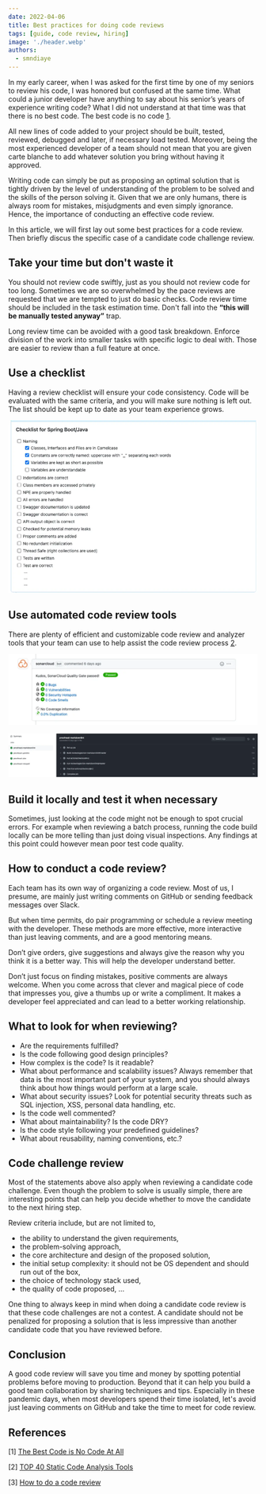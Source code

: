 ```yaml
---
date: 2022-04-06
title: Best practices for doing code reviews
tags: [guide, code review, hiring]
image: './header.webp'
authors:
  - smndiaye
---
```


In my early career, when I was asked for the first time by one of my seniors to review his code, I was honored but confused at the same time. What could a junior developer have anything to say about his senior’s years of experience writing code? What I did not understand at that time was that there is no best code. The best code is no code [1](https://blog.codinghorror.com/the-best-code-is-no-code-at-all).

All new lines of code added to your project should be built, tested, reviewed, debugged and later, if necessary load tested. Moreover, being the most experienced developer of a team should not mean that you are given carte blanche to add whatever solution you bring without having it approved.

Writing code can simply be put as proposing an optimal solution that is tightly driven by the level of understanding of the problem to be solved and the skills of the person solving it. Given that we are only humans, there is always room for mistakes, misjudgments and even simply ignorance. Hence, the importance of conducting an effective code review.

In this article, we will first lay out some best practices for a code review. Then briefly discus the specific case of a candidate code challenge review.

## Take your time but don't waste it

You should not review code swiftly, just as you should not review code for too long. Sometimes we are so overwhelmed by the pace reviews are requested that we are tempted to just do basic checks. Code review time should be included in the task estimation time. Don't fall into the **“this will be manually tested anyway”** trap.

Long review time can be avoided with a good task breakdown. Enforce division of the work into smaller tasks with specific logic to deal with. Those are easier to review than a full feature at once.

## Use a checklist

Having a review checklist will ensure your code consistency. Code will be evaluated with the same criteria, and you will make sure nothing is left out. The list should be kept up to date as your team experience grows.

![](spring-boot-java-checklist.webp)

## Use automated code review tools

There are plenty of efficient and customizable code review and analyzer tools that your team can use to help assist the code review process [2](https://www.softwaretestinghelp.com/tools/top-40-static-code-analysis-tools).

![](sonar-cloud.webp)

![](linting.webp)

## Build it locally and test it when necessary

Sometimes, just looking at the code might not be enough to spot crucial errors. For example when reviewing a batch process, running the code build locally can be more telling than just doing visual inspections. Any findings at this point could however mean poor test code quality.

## How to conduct a code review?

Each team has its own way of organizing a code review. Most of us, I presume, are mainly just writing comments on GitHub or sending feedback messages over Slack.

But when time permits, do pair programming or schedule a review meeting with the developer. These methods are more effective, more interactive than just leaving comments, and are a good mentoring means.

Don’t give orders, give suggestions and always give the reason why you think it is a better way. This will help the developer understand better.

Don’t just focus on finding mistakes, positive comments are always welcome. When you come across that clever and magical piece of code that impresses you, give a thumbs up or write a compliment. It makes a developer feel appreciated and can lead to a better working relationship.

## What to look for when reviewing?

- Are the requirements fulfilled?
- Is the code following good design principles?
- How complex is the code? Is it readable?
- What about performance and scalability issues? Always remember that data is the most important part of your system, and you should always think about how things would perform at a large scale.
- What about security issues? Look for potential security threats such as SQL injection, XSS, personal data handling, etc.
- Is the code well commented?
- What about maintainability? Is the code DRY?
- Is the code style following your predefined guidelines?
- What about reusability, naming conventions, etc.?


## Code challenge review

Most of the statements above also apply when reviewing a candidate code challenge. Even though the problem to solve is usually simple, there are interesting points that can help you decide whether to move the candidate to the next hiring step.

Review criteria include, but are not limited to,

- the ability to understand the given requirements,
- the problem-solving approach,
- the core architecture and design of the proposed solution,
- the initial setup complexity: it should not be OS dependent and should run out of the box,
- the choice of technology stack used,
- the quality of code proposed, ...

One thing to always keep in mind when doing a candidate code review is that these code challenges are not a contest. A candidate should not be penalized for proposing a solution that is less impressive than another candidate code that you have reviewed before.

## Conclusion

A good code review will save you time and money by spotting potential problems before moving to production. Beyond that it can help you build a good team collaboration by sharing techniques and tips. Especially in these pandemic days, when most developers spend their time isolated, let's avoid just leaving comments on GitHub and take the time to meet for code review.

## References

[1] [The Best Code is No Code At All](https://blog.codinghorror.com/the-best-code-is-no-code-at-all)

[2] [TOP 40 Static Code Analysis Tools](https://www.softwaretestinghelp.com/tools/top-40-static-code-analysis-tools)

[3] [How to do a code review](https://google.github.io/eng-practices/review/reviewer)
